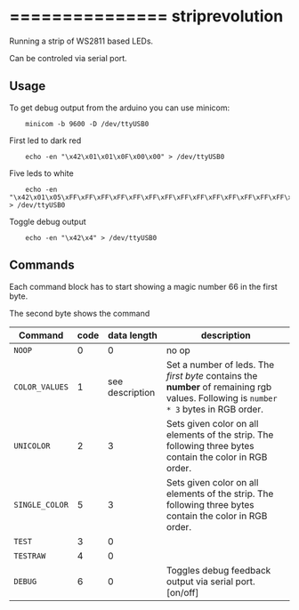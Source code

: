 ===============
striprevolution
===============

Running a strip of WS2811 based LEDs.

Can be controled via serial port. 

Usage
-----

To get debug output from the arduino you can use minicom:
		
		minicom -b 9600 -D /dev/ttyUSB0

First led to dark red

		echo -en "\x42\x01\x01\x0F\x00\x00" > /dev/ttyUSB0

Five leds to white

		echo -en "\x42\x01\x05\xFF\xFF\xFF\xFF\xFF\xFF\xFF\xFF\xFF\xFF\xFF\xFF\xFF\xFF\xFF" > /dev/ttyUSB0

Toggle debug output
		
		echo -en "\x42\x4" > /dev/ttyUSB0


Commands
--------

Each command block has to start showing a magic number 66 in the first byte.

The second byte shows the command

Command           | code |    data length    |        description
------------------|------|-------------------|-------------------------------
 `NOOP`           |    0 |                 0 | no op
 `COLOR_VALUES`   |    1 |   see description | Set a number of leds. The *first byte* contains the **number** of remaining rgb values. Following is `number * 3` bytes in RGB order.
 `UNICOLOR`       |    2 |                 3 | Sets given color on all elements of the strip. The following three bytes contain the color in RGB order.
 `SINGLE_COLOR`   |    5 |                 3 | Sets given color on all elements of the strip. The following three bytes contain the color in RGB order.
 `TEST`           |    3 |                 0 | 
 `TESTRAW`        |    4 |                 0 | 
 `DEBUG`          |    6 |                 0 | Toggles debug feedback output via serial port. [on/off]


